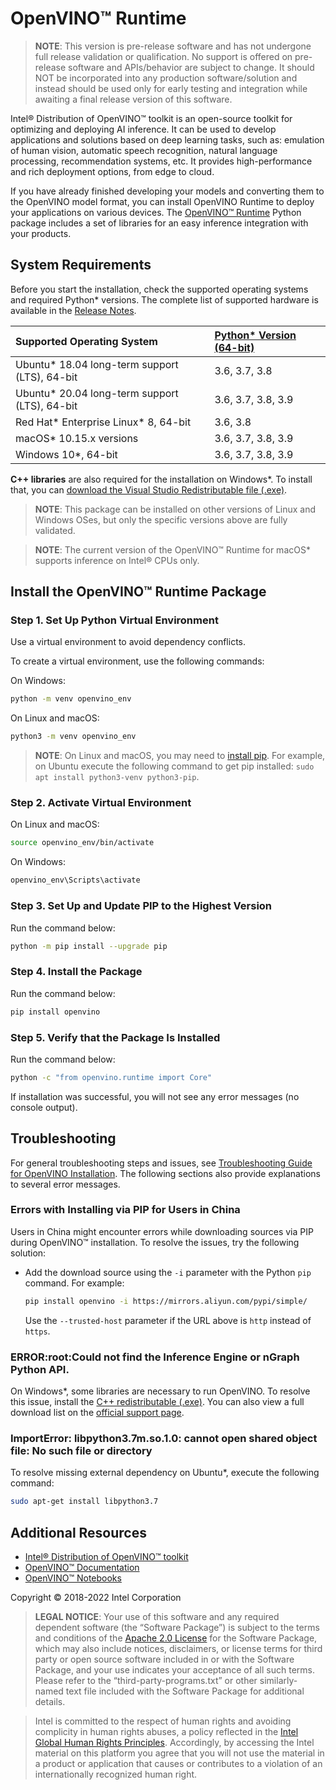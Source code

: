 # OpenVINO™ Runtime

<!--- The note below is intended for master branch only for pre-release purpose. Remove it for offical releases. --->
> **NOTE**: This version is pre-release software and has not undergone full release validation or qualification. No support is offered on pre-release software and APIs/behavior are subject to change. It should NOT be incorporated into any production software/solution and instead should be used only for early testing and integration while awaiting a final release version of this software.

Intel® Distribution of OpenVINO™ toolkit is an open-source toolkit for optimizing and deploying AI inference. It can be used to develop applications and solutions based on deep learning tasks, such as: emulation of human vision, automatic speech recognition, natural language processing, recommendation systems, etc. It provides high-performance and rich deployment options, from edge to cloud.

If you have already finished developing your models and converting them to the OpenVINO model format, you can install OpenVINO Runtime to deploy your applications on various devices. The [OpenVINO™ Runtime](https://docs.openvino.ai/nightly/openvino_docs_OV_UG_OV_Runtime_User_Guide.html) Python package includes a set of libraries for an easy inference integration with your products.

## System Requirements
Before you start the installation, check the supported operating systems and required Python* versions. The complete list of supported hardware is available in the [Release Notes](https://www.intel.com/content/www/us/en/developer/articles/release-notes/openvino-relnotes.html).

| Supported Operating System                                   | [Python* Version (64-bit)](https://www.python.org/) |
| :------------------------------------------------------------| :---------------------------------------------------|
|   Ubuntu* 18.04 long-term support (LTS), 64-bit              | 3.6, 3.7, 3.8                                       |
|   Ubuntu* 20.04 long-term support (LTS), 64-bit              | 3.6, 3.7, 3.8, 3.9                                  |
|   Red Hat* Enterprise Linux* 8, 64-bit                       | 3.6, 3.8                                            |
|   macOS* 10.15.x versions                                    | 3.6, 3.7, 3.8, 3.9                                  |
|   Windows 10*, 64-bit                                        | 3.6, 3.7, 3.8, 3.9                                  |

**C++ libraries** are also required for the installation on Windows*. To install that, you can [download the Visual Studio Redistributable file (.exe)](https://aka.ms/vs/17/release/vc_redist.x64.exe).

> **NOTE**: This package can be installed on other versions of Linux and Windows OSes, but only the specific versions above are fully validated.

> **NOTE**: The current version of the OpenVINO™ Runtime for macOS* supports inference on Intel® CPUs only.

## Install the OpenVINO™ Runtime Package

### Step 1. Set Up Python Virtual Environment

Use a virtual environment to avoid dependency conflicts. 

To create a virtual environment, use the following commands:

On Windows:
```sh
python -m venv openvino_env
```

On Linux and macOS:
```sh
python3 -m venv openvino_env
```

> **NOTE**: On Linux and macOS, you may need to [install pip](https://pip.pypa.io/en/stable/installing/). For example, on Ubuntu execute the following command to get pip installed: `sudo apt install python3-venv python3-pip`.

### Step 2. Activate Virtual Environment

On Linux and macOS:
```sh
source openvino_env/bin/activate
```
On Windows:
```sh
openvino_env\Scripts\activate
```

### Step 3. Set Up and Update PIP to the Highest Version

Run the command below:
```sh
python -m pip install --upgrade pip
```

### Step 4. Install the Package

Run the command below: <br>

   ```sh
   pip install openvino
   ```

### Step 5. Verify that the Package Is Installed

Run the command below:
```sh
python -c "from openvino.runtime import Core"
```
   
If installation was successful, you will not see any error messages (no console output).

## Troubleshooting

For general troubleshooting steps and issues, see [Troubleshooting Guide for OpenVINO Installation](https://docs.openvino.ai/nightly/openvino_docs_get_started_guide_troubleshooting.html). The following sections also provide explanations to several error messages. 

### Errors with Installing via PIP for Users in China

Users in China might encounter errors while downloading sources via PIP during OpenVINO™ installation. To resolve the issues, try the following solution:
   
* Add the download source using the ``-i`` parameter with the Python ``pip`` command. For example: 

   ``` sh
   pip install openvino -i https://mirrors.aliyun.com/pypi/simple/
   ```
   Use the ``--trusted-host`` parameter if the URL above is ``http`` instead of ``https``.

### ERROR:root:Could not find the Inference Engine or nGraph Python API.

On Windows*, some libraries are necessary to run OpenVINO. To resolve this issue, install the [C++ redistributable (.exe)](https://aka.ms/vs/17/release/vc_redist.x64.exe). You can also view a full download list on the [official support page](https://docs.microsoft.com/en-us/cpp/windows/latest-supported-vc-redist).

### ImportError: libpython3.7m.so.1.0: cannot open shared object file: No such file or directory

To resolve missing external dependency on Ubuntu*, execute the following command:
```sh
sudo apt-get install libpython3.7
```

## Additional Resources

- [Intel® Distribution of OpenVINO™ toolkit](https://software.intel.com/en-us/openvino-toolkit)
- [OpenVINO™ Documentation](https://docs.openvino.ai/)
- [OpenVINO™ Notebooks](https://github.com/openvinotoolkit/openvino_notebooks)

Copyright © 2018-2022 Intel Corporation
> **LEGAL NOTICE**: Your use of this software and any required dependent software (the
“Software Package”) is subject to the terms and conditions of the [Apache 2.0 License](https://www.apache.org/licenses/LICENSE-2.0.html) for the Software Package, which may also include notices, disclaimers, or
license terms for third party or open source software included in or with the Software Package, and your use indicates your acceptance of all such terms. Please refer to the “third-party-programs.txt” or other similarly-named text file included with the Software Package for additional details.

>Intel is committed to the respect of human rights and avoiding complicity in human rights abuses, a policy reflected in the [Intel Global Human Rights Principles](https://www.intel.com/content/www/us/en/policy/policy-human-rights.html). Accordingly, by accessing the Intel material on this platform you agree that you will not use the material in a product or application that causes or contributes to a violation of an internationally recognized human right.
